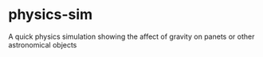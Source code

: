 # physics-sim
A quick physics simulation showing the affect of gravity on panets or other astronomical objects
